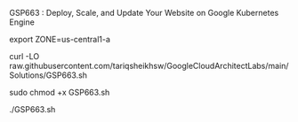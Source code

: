 GSP663 :  Deploy, Scale, and Update Your Website on Google Kubernetes Engine 

export ZONE=us-central1-a

curl -LO raw.githubusercontent.com/tariqsheikhsw/GoogleCloudArchitectLabs/main/Solutions/GSP663.sh

sudo chmod +x GSP663.sh

./GSP663.sh

